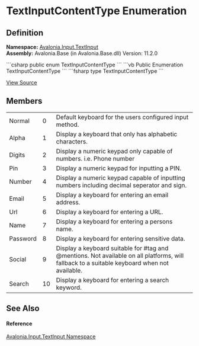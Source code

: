 # TextInputContentType Enumeration




## Definition
**Namespace:** <a href="N_Avalonia_Input_TextInput">Avalonia.Input.TextInput</a>  
**Assembly:** Avalonia.Base (in Avalonia.Base.dll) Version: 11.2.0

<Tabs groupId="api-code-preview">
<TabItem value="csharp" label="C#">
```csharp
public enum TextInputContentType
```
</TabItem>
<TabItem value="vb" label="VB">
```vb
Public Enumeration TextInputContentType
```
</TabItem>
<TabItem value="fsharp" label="F#">
```fsharp
type TextInputContentType
```
</TabItem>
</Tabs>



<a href="https://github.com/AvaloniaUI/Avalonia/tree/master/src/Avalonia.Base/Input/TextInput/TextInputContentType.cs" title="View the source code">View Source</a>



## Members
<table>
<tr>
<td>Normal</td>
<td>0</td>
<td>Default keyboard for the users configured input method.</td>
</tr>
<tr>
<td>Alpha</td>
<td>1</td>
<td>Display a keyboard that only has alphabetic characters.</td>
</tr>
<tr>
<td>Digits</td>
<td>2</td>
<td>Display a numeric keypad only capable of numbers. i.e. Phone number</td>
</tr>
<tr>
<td>Pin</td>
<td>3</td>
<td>Display a numeric keypad for inputting a PIN.</td>
</tr>
<tr>
<td>Number</td>
<td>4</td>
<td>Display a numeric keypad capable of inputting numbers including decimal seperator and sign.</td>
</tr>
<tr>
<td>Email</td>
<td>5</td>
<td>Display a keyboard for entering an email address.</td>
</tr>
<tr>
<td>Url</td>
<td>6</td>
<td>Display a keyboard for entering a URL.</td>
</tr>
<tr>
<td>Name</td>
<td>7</td>
<td>Display a keyboard for entering a persons name.</td>
</tr>
<tr>
<td>Password</td>
<td>8</td>
<td>Display a keyboard for entering sensitive data.</td>
</tr>
<tr>
<td>Social</td>
<td>9</td>
<td>Display a keyboard suitable for #tag and @mentions. Not available on all platforms, will fallback to a suitable keyboard when not available.</td>
</tr>
<tr>
<td>Search</td>
<td>10</td>
<td>Display a keyboard for entering a search keyword.</td>
</tr>
</table>

## See Also


#### Reference
<a href="N_Avalonia_Input_TextInput">Avalonia.Input.TextInput Namespace</a>  

